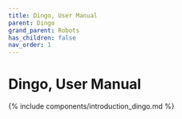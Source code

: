```yaml
---
title: Dingo, User Manual
parent: Dingo
grand_parent: Robots
has_children: false
nav_order: 1
---
```


# Dingo, User Manual

{% include components/introduction_dingo.md %}

<!-- TODO -->
